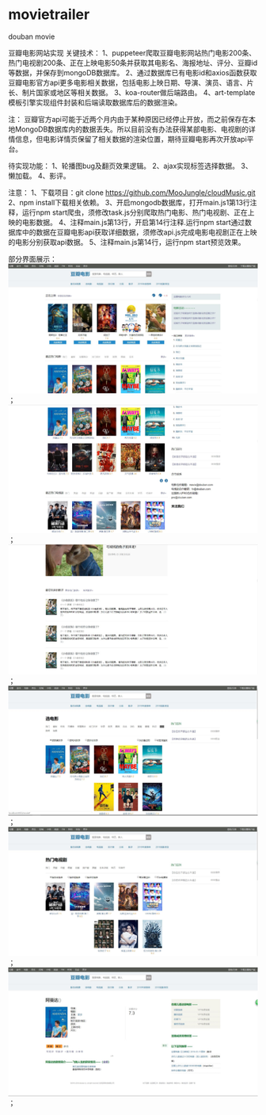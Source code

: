 # movietrailer
douban movie

豆瓣电影网站实现
关键技术：
1、puppeteer爬取豆瓣电影网站热门电影200条、热门电视剧200条、正在上映电影50条并获取其电影名、海报地址、评分、豆瓣id等数据，并保存到mongoDB数据库。
2、通过数据库已有电影id和axios函数获取豆瓣电影官方api更多电影相关数据，包括电影上映日期、导演、演员、语言、片长、制片国家或地区等相关数据。
3、koa-router做后端路由。
4、art-template模板引擎实现组件封装和后端读取数据库后的数据渲染。



注：
豆瓣官方api可能于近两个月内由于某种原因已经停止开放，而之前保存在本地MongoDB数据库内的数据丢失。所以目前没有办法获得某部电影、电视剧的详情信息，但电影详情页保留了相关数据的渲染位置，期待豆瓣电影再次开放api平台。


待实现功能：
1、轮播图bug及翻页效果逻辑。
2、ajax实现标签选择数据。
3、懒加载。
4、影评。


注意：
1、下载项目：git clone https://github.com/MooJungle/cloudMusic.git
2、npm install下载相关依赖。
3、开启mongodb数据库，打开main.js1第13行注释，运行npm start爬虫，须修改task.js分别爬取热门电影、热门电视剧、正在上映的电影数据。
4、注释main.js第13行，开启第14行注释.运行npm start通过数据库中的数据在豆瓣电影api获取详细数据，须修改api.js完成电影电视剧正在上映的电影分别获取api数据。
5、注释main.js第14行，运行npm start预览效果。


部分界面展示：
![Image text](https://github.com/MooJungle/doubanMovie/blob/master/server/static/img/%E4%B8%BB%E9%A1%B51.jpg)；
![Image text](https://github.com/MooJungle/doubanMovie/blob/master/server/static/img/%E4%B8%BB%E9%A1%B52.jpg)；
![Image text](https://github.com/MooJungle/doubanMovie/blob/master/server/static/img/%E4%B8%BB%E9%A1%B53.jpg)；
![Image text](https://github.com/MooJungle/doubanMovie/blob/master/server/static/img/%E7%83%AD%E9%97%A8%E7%94%B5%E5%BD%B1.jpg)；
![Image text](https://github.com/MooJungle/doubanMovie/blob/master/server/static/img/%E7%83%AD%E9%97%A8%E7%94%B5%E8%A7%86%E5%89%A7.jpg)；
![Image text](https://github.com/MooJungle/doubanMovie/blob/master/server/static/img/%E7%94%B5%E5%BD%B1%E8%AF%A6%E6%83%85%E9%A1%B5.jpg)；


